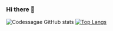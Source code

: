 ### Hi there 👋
![Codessagae GitHub stats](https://github-readme-stats.vercel.app/api?username=codingssagae&show_icons=true&theme=radical)
[![Top Langs](https://github-readme-stats.vercel.app/api/top-langs/?username=codingssagae)](https://github.com/anuraghazra/github-readme-stats)
<!--
**codingssagae/codingssagae** is a ✨ _special_ ✨ repository because its `README.md` (this file) appears on your GitHub profile.

Here are some ideas to get you started:

- 🔭 I’m currently working on ...
- 🌱 I’m currently learning ...
- 👯 I’m looking to collaborate on ...
- 🤔 I’m looking for help with ...
- 💬 Ask me about ...
- 📫 How to reach me: ...
- 😄 Pronouns: ...
- ⚡ Fun fact: ...
-->
